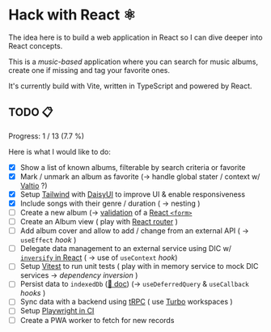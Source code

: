 # Hack with React ⚛️

The idea here is to build a web application in React so I can dive deeper into React concepts.

This is a _music-based_ application where you can search for music albums, create one if missing and tag your favorite
ones.

It's currently build with Vite, written in TypeScript and powered by React.

## TODO 📋

Progress: 1 / 13 (7.7 %)

Here is what I would like to do:

- [x] Show a list of known albums, filterable by search criteria or favorite
- [x] Mark / unmark an album as favorite (-> handle global stater / context w/ [Valtio](https://valtio.dev/) ?)
- [x] Setup [Tailwind](https://tailwindcss.com/docs/installation/using-vite) with [DaisyUI](https://daisyui.com/) to
  improve UI & enable responsiveness
- [x] Include songs with their genre / duration ( -> nesting )
- [ ] Create a new album (-> [validation](https://www.npmjs.com/package/class-validator#validation-decorators) of
  a [React `<form>`](https://react.dev/reference/react-dom/components/form)
- [ ] Create an Album view ( play with [React router](https://reactrouter.com/) )
- [ ] Add album cover and allow to add / change from an external API ( -> `useEffect` _hook_ )
- [ ] Delegate data management to an external service using DIC w/ [
  `inversify` in React](https://itnext.io/dependency-injection-in-react-using-inversifyjs-now-with-react-hooks-64f7f077cde6) ( ->
  use of `useContext` _hook_)
- [ ] Setup [Vitest]() to run unit tests ( play with in memory service to mock DIC services -> _dependency inversion_ )
- [ ] Persist data to `indexedDb` ([🔗 doc](https://web.dev/articles/indexeddb?hl=fr)) (-> `useDeferredQuery` &
  `useCallback` _hooks_ )
- [ ] Sync data with a backend using [tRPC](https://trpc.io/docs/) ( use [Turbo](https://turborepo.com/docs)
  workspaces )
- [ ] Setup [Playwright in CI](https://playwright.dev/docs/ci-intro)
- [ ] Create a PWA worker to fetch for new records